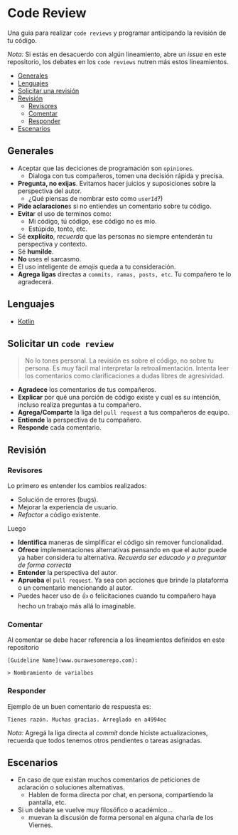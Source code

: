 Code Review
===========

Una guia para realizar `code reviews` y programar anticipando la revisión de tu código.

*Nota:* Si estás en desacuerdo con algún lineamiento, abre un *issue* en este repositorio, los debates en los `code reviews` nutren más estos lineamientos.

* [Generales](#generales)
* [Lenguajes](#lenguajes)
* [Solicitar una revisión](#solicitar-un-code-review)
* [Revisión](#revision)
  * [Revisores](#revisores)
  * [Comentar](#comentar)
  * [Responder](#responder)
* [Escenarios](#escenarios)

Generales
--------

* Aceptar que las deciciones de programación son `opiniones`.
  * Dialoga con tus compañeros, tomen una decisión rápida y precisa.
* **Pregunta, no exijas**. Evitamos hacer juicios y suposiciones sobre la perspectiva del autor.
  * ¿Qué piensas de nombrar esto como `userId`?)
* **Pide aclaracione**s si no entiendes un comentario sobre tu código.
* **Evita**r el uso de terminos como:
  * Mi código, tú código, ese código no es mío.
  * Estúpido, tonto, etc.
* Sé **explícito**, *recuerda* que las personas no siempre entenderán tu perspectiva y contexto.
* Sé **humilde**.
* **No** uses el sarcasmo. 
* El uso inteligente de *emojis* queda a tu consideración.
* **Agrega ligas** directas a `commits, ramas, posts, etc`. Tu compañero te lo agradecerá.

Lenguajes
--------------

* [Kotlin](./KOTLIN.md)

Solicitar un `code review`
-------------------------

> No lo tones personal. La revisión es sobre el código, no sobre tu persona. Es muy fácil mal interpretar la retroalimentación. Intenta leer los comentarios como clarificaciones a dudas libres de agresividad.

* **Agradece** los comentarios de tus compañeros.
* **Explicar** por qué una porción de código existe y cual es su intención, incluso realiza preguntas a tu compañero.
* **Agrega/Comparte** la liga del `pull request` a tus compañeros de equipo.
* **Entiende** la perspectiva de tu compañero.
* **Responde** cada comentario.

Revisión
--------------

### Revisores

Lo primero es entender los cambios realizados:

* Solución de errores (bugs).
* Mejorar la experiencia de usuario.
* *Refactor* a código existente.

Luego

* **Identifica** maneras de simplificar el código sin remover funcionalidad.
* **Ofrece** implementaciones alternativas pensando en que el autor puede ya haber considera tu alternativa. *Recuerda ser educado y a preguntar de forma correcta*
* **Entender** la perspectiva del autor.
* **Aprueba** el `pull request`. Ya sea con acciones que brinde la plataforma o un comentario mencionando al autor.
* Puedes hacer uso de :thumbsup: o felicitaciones cuando tu compañero haya hecho un trabajo más allá lo imaginable.

### Comentar

Al comentar se debe hacer referencia a los lineamientos definidos en este repositorio

    [Guideline Name](www.ourawesomerepo.com):

    > Nombramiento de varialbes

### Responder

Ejemplo de un buen comentario de respuesta es:

    Tienes razón. Muchas gracias. Arreglado en a4994ec

*Nota:* Agregá la liga directa al *commit* donde hiciste actualizaciones, recuerda que todos tenemos otros pendientes o tareas asignadas.

Escenarios
--------------

* En caso de que existan muchos comentarios de peticiones de aclaración o soluciones alternativas. 
  * Hablen de forma directa por chat, en persona, compartiendo la pantalla, etc.
* Si un debate se vuelve muy filosófico o académico... 
  * muevan la discusión de forma personal en alguna charla de los Viernes.

